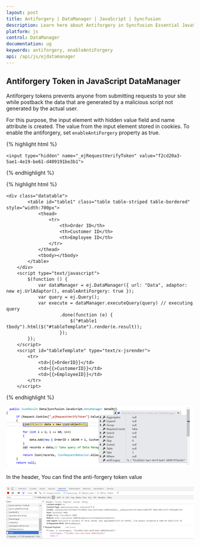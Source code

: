 ```yaml
---
layout: post
title: Antiforgery | DataManager | JavaScript | Syncfusion
description: Learn here about Antiforgery in Syncfusion Essential JavaScript DataManager Control, its elements, and more.
platform: js
control: DataManager
documentation: ug
keywords: antiforgery, enableAntiForgery
api: /api/js/ejdatamanager
---
```


## Antiforgery Token in JavaScript DataManager 

Antiforgery tokens prevents anyone from submitting requests to your site while postback the data that are generated by a malicious script not generated by the actual user. 

For this purpose, the input element with hidden value field and name attribute is created. The value from the input element stored in cookies. To enable the antiforgery, set `enableAntiForgery` property as true.

{% highlight html %}

    <input type="hidden" name="_ejRequestVerifyToken" value="f2cd20a3-5ae1-4e19-be61-d409191be3b1">
     
{% endhighlight %}


{% highlight html %}


    <div class="datatable">
            <table id="table1" class="table table-striped table-bordered" style="width:700px">
                <thead>
                    <tr>
                        <th>Order ID</th>
                        <th>Customer ID</th>
                        <th>Employee ID</th>
                    </tr>
                </thead>
                <tbody></tbody>
            </table>
        </div>
        <script type="text/javascript">
            $(function () {
                var dataManager = ej.DataManager({ url: "Data", adaptor: new ej.UrlAdaptor(), enableAntiForgery: true });
                var query = ej.Query();
                var execute = dataManager.executeQuery(query) // executing query
                        .done(function (e) {
                            $("#table1 tbody").html($("#tableTemplate").render(e.result));
                        });
            });
        </script>
        <script id="tableTemplate" type="text/x-jsrender">
            <tr>
                <td>{{>OrderID}}</td>
                <td>{{>CustomerID}}</td>
                <td>{{>EmployeeID}}</td>
            </tr>
        </script>
        


{% endhighlight %}



![Antiforgery Tocken in JavaScript DataManager](antiforgery_images/js-data-manager-antiforgery-tocken.png)

In the header, You can find the anti-forgery token value

![Antiforgery Header in JavaScript DataManager](antiforgery_images/js-data-manager-antiforgery-header.png)
